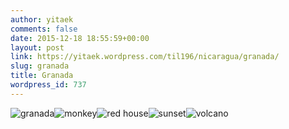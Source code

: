 ```yaml
---
author: yitaek
comments: false
date: 2015-12-18 18:55:59+00:00
layout: post
link: https://yitaek.wordpress.com/til196/nicaragua/granada/
slug: granada
title: Granada
wordpress_id: 737
---
```


![granada](https://yitaek.files.wordpress.com/2015/12/granada.jpg)![monkey](https://yitaek.files.wordpress.com/2015/12/monkey.jpg)![red house](https://yitaek.files.wordpress.com/2015/12/red-house.jpg)![sunset](https://yitaek.files.wordpress.com/2015/12/sunset.jpg)![volcano](https://yitaek.files.wordpress.com/2015/12/volcano.jpg)
